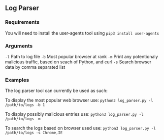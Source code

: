 ## Log Parser

### Requirements
  You will need to install the user-agents tool using
    `pip3 install user-agents`

### Arguments

  `-l` Path to log file
  `-b` Most popular browser at rank
  `-m` Print any potentionaly malicious traffic, based on
        seach of Python, and curl
  `-s` Search browser data by comma separated list

### Examples

The log parser tool can currently be used as such:

To display the most popular web browser use:
    `python3 log_parser.py -l /path/to/logs -b 1`

To display possibly malicious entries use:
    `python3 log_parser.py -l /path/to/logs -m`

To search the logs based on browser used use:
    `python3 log_parser.py -l /path/to/logs -s Chrome,IE`
